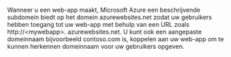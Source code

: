 Wanneer u een web-app maakt, Microsoft Azure een beschrijvende subdomein biedt op het domein azurewebsites.net zodat uw gebruikers hebben toegang tot uw web-app met behulp van een URL zoals http://&lt;mywebapp&gt;. azurewebsites.net. U kunt ook een aangepaste domeinnaam bijvoorbeeld contoso.com is, koppelen aan uw web-app om te kunnen herkennen domeinnaam voor uw gebruikers opgeven.

